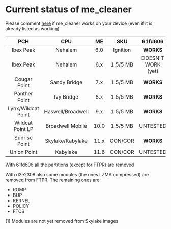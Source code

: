 # Current status of me_cleaner
Please comment [here](https://github.com/corna/me_cleaner/issues/3) if me_cleaner works on your device (even if it is already listed as working)

| PCH               | CPU               | ME   | SKU      | 61fd606	       | d2e2308	    |
|:-----------------:|:-----------------:|:----:|:--------:|:------------------:|:------------------:|
| Ibex Peak         | Nehalem           | 6.0  | Ignition | **WORKS**          | **WORKS**          |
| Ibex Peak         | Nehalem           | 6.x  | 1.5/5 MB | DOESN'T WORK (yet) | DOESN'T WORK (yet) |
| Cougar Point      | Sandy Bridge      | 7.x  | 1.5/5 MB | **WORKS**          | **WORKS**          |
| Panther Point     | Ivy Bridge        | 8.x  | 1.5/5 MB | **WORKS**          | **WORKS**          |
| Lynx/Wildcat Point| Haswell/Broadwell | 9.x  | 1.5/5 MB | **WORKS**          | UNTESTED           |
| Wildcat  Point LP | Broadwell Mobile	| 10.0 | 1.5/5 MB | UNTESTED           | UNTESTED           |
| Sunrise Point     | Skylake/Kabylake	| 11.x | CON/COR  | **WORKS**          | **WORKS** (1)      |
| Union Point       | Kabylake	        | 11.6 | CON/COR  | UNTESTED           | UNTESTED           |

With 61fd606 all the partitions (except for FTPR) are removed

With d2e2308 also some modules (the ones LZMA compressed) are removed from FTPR. The remaining ones are:
 * ROMP
 * BUP
 * KERNEL
 * POLICY
 * FTCS

(1) Modules are not yet removed from Skylake images